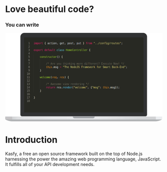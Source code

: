 
# Love beautiful code? 
### You can write
![image](https://github.com/kasfy/assets/blob/master/images/banner.png?raw=true)

# Introduction

Kasfy, a free an open source framework built on the top of Node.js harnessing the power the amazing web programming language, JavaScript. It fulfills all of your API development needs.